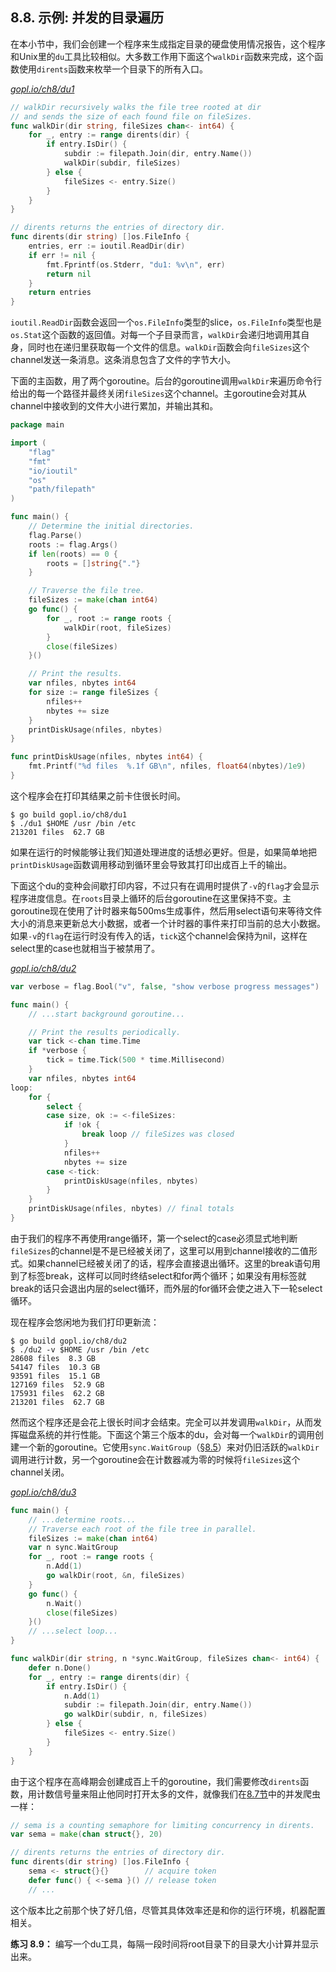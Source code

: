 ## 8.8. 示例: 并发的目录遍历

在本小节中，我们会创建一个程序来生成指定目录的硬盘使用情况报告，这个程序和Unix里的`du`工具比较相似。大多数工作用下面这个`walkDir`函数来完成，这个函数使用`dirents`函数来枚举一个目录下的所有入口。

<u><i>gopl.io/ch8/du1</i></u>
```go
// walkDir recursively walks the file tree rooted at dir
// and sends the size of each found file on fileSizes.
func walkDir(dir string, fileSizes chan<- int64) {
	for _, entry := range dirents(dir) {
		if entry.IsDir() {
			subdir := filepath.Join(dir, entry.Name())
			walkDir(subdir, fileSizes)
		} else {
			fileSizes <- entry.Size()
		}
	}
}

// dirents returns the entries of directory dir.
func dirents(dir string) []os.FileInfo {
	entries, err := ioutil.ReadDir(dir)
	if err != nil {
		fmt.Fprintf(os.Stderr, "du1: %v\n", err)
		return nil
	}
	return entries
}
```

`ioutil.ReadDir`函数会返回一个`os.FileInfo`类型的slice，`os.FileInfo`类型也是`os.Stat`这个函数的返回值。对每一个子目录而言，`walkDir`会递归地调用其自身，同时也在递归里获取每一个文件的信息。`walkDir`函数会向`fileSizes`这个channel发送一条消息。这条消息包含了文件的字节大小。

下面的主函数，用了两个goroutine。后台的goroutine调用`walkDir`来遍历命令行给出的每一个路径并最终关闭`fileSizes`这个channel。主goroutine会对其从channel中接收到的文件大小进行累加，并输出其和。

```go
package main

import (
	"flag"
	"fmt"
	"io/ioutil"
	"os"
	"path/filepath"
)

func main() {
	// Determine the initial directories.
	flag.Parse()
	roots := flag.Args()
	if len(roots) == 0 {
		roots = []string{"."}
	}

	// Traverse the file tree.
	fileSizes := make(chan int64)
	go func() {
		for _, root := range roots {
			walkDir(root, fileSizes)
		}
		close(fileSizes)
	}()

	// Print the results.
	var nfiles, nbytes int64
	for size := range fileSizes {
		nfiles++
		nbytes += size
	}
	printDiskUsage(nfiles, nbytes)
}

func printDiskUsage(nfiles, nbytes int64) {
	fmt.Printf("%d files  %.1f GB\n", nfiles, float64(nbytes)/1e9)
}
```

这个程序会在打印其结果之前卡住很长时间。

```
$ go build gopl.io/ch8/du1
$ ./du1 $HOME /usr /bin /etc
213201 files  62.7 GB
```

如果在运行的时候能够让我们知道处理进度的话想必更好。但是，如果简单地把`printDiskUsage`函数调用移动到循环里会导致其打印出成百上千的输出。

下面这个du的变种会间歇打印内容，不过只有在调用时提供了`-v`的`flag`才会显示程序进度信息。在`roots`目录上循环的后台goroutine在这里保持不变。主goroutine现在使用了计时器来每500ms生成事件，然后用select语句来等待文件大小的消息来更新总大小数据，或者一个计时器的事件来打印当前的总大小数据。如果`-v`的`flag`在运行时没有传入的话，`tick`这个channel会保持为nil，这样在select里的case也就相当于被禁用了。

<u><i>gopl.io/ch8/du2</i></u>
```go
var verbose = flag.Bool("v", false, "show verbose progress messages")

func main() {
	// ...start background goroutine...

	// Print the results periodically.
	var tick <-chan time.Time
	if *verbose {
		tick = time.Tick(500 * time.Millisecond)
	}
	var nfiles, nbytes int64
loop:
	for {
		select {
		case size, ok := <-fileSizes:
			if !ok {
				break loop // fileSizes was closed
			}
			nfiles++
			nbytes += size
		case <-tick:
			printDiskUsage(nfiles, nbytes)
		}
	}
	printDiskUsage(nfiles, nbytes) // final totals
}
```

由于我们的程序不再使用range循环，第一个select的case必须显式地判断`fileSizes`的channel是不是已经被关闭了，这里可以用到channel接收的二值形式。如果channel已经被关闭了的话，程序会直接退出循环。这里的break语句用到了标签break，这样可以同时终结select和for两个循环；如果没有用标签就break的话只会退出内层的select循环，而外层的for循环会使之进入下一轮select循环。

现在程序会悠闲地为我们打印更新流：

```
$ go build gopl.io/ch8/du2
$ ./du2 -v $HOME /usr /bin /etc
28608 files  8.3 GB
54147 files  10.3 GB
93591 files  15.1 GB
127169 files  52.9 GB
175931 files  62.2 GB
213201 files  62.7 GB
```

然而这个程序还是会花上很长时间才会结束。完全可以并发调用`walkDir`，从而发挥磁盘系统的并行性能。下面这个第三个版本的du，会对每一个`walkDir`的调用创建一个新的goroutine。它使用`sync.WaitGroup`（[§8.5](8.5.%20并发的循环)）来对仍旧活跃的`walkDir`调用进行计数，另一个goroutine会在计数器减为零的时候将`fileSizes`这个channel关闭。

<u><i>gopl.io/ch8/du3</i></u>
```go
func main() {
	// ...determine roots...
	// Traverse each root of the file tree in parallel.
	fileSizes := make(chan int64)
	var n sync.WaitGroup
	for _, root := range roots {
		n.Add(1)
		go walkDir(root, &n, fileSizes)
	}
	go func() {
		n.Wait()
		close(fileSizes)
	}()
	// ...select loop...
}

func walkDir(dir string, n *sync.WaitGroup, fileSizes chan<- int64) {
	defer n.Done()
	for _, entry := range dirents(dir) {
		if entry.IsDir() {
			n.Add(1)
			subdir := filepath.Join(dir, entry.Name())
			go walkDir(subdir, n, fileSizes)
		} else {
			fileSizes <- entry.Size()
		}
	}
}
```

由于这个程序在高峰期会创建成百上千的goroutine，我们需要修改`dirents`函数，用计数信号量来阻止他同时打开太多的文件，就像我们在[8.7节](8.7.%20基于select的多路复用)中的并发爬虫一样：

```go
// sema is a counting semaphore for limiting concurrency in dirents.
var sema = make(chan struct{}, 20)

// dirents returns the entries of directory dir.
func dirents(dir string) []os.FileInfo {
	sema <- struct{}{}        // acquire token
	defer func() { <-sema }() // release token
	// ...
```

这个版本比之前那个快了好几倍，尽管其具体效率还是和你的运行环境，机器配置相关。

**练习 8.9：** 编写一个du工具，每隔一段时间将root目录下的目录大小计算并显示出来。
